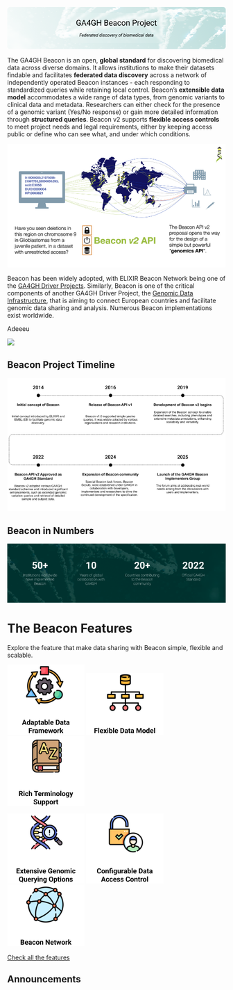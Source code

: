 ![Header-Home-Beacon Website](./img/Header-Home-Beacon-wider.png)

The GA4GH Beacon is an open, **global standard** for discovering biomedical data across diverse domains. It allows institutions to make their datasets findable and facilitates **federated data discovery** across a network of independently operated Beacon instances - each responding to standardized queries while retaining local control. Beacon’s **extensible data model** accommodates a wide range of data types, from genomic variants to clinical data and metadata. Researchers can either check for the presence of a genomic variant (Yes/No response) or gain more detailed information through **structured queries**. Beacon v2 supports **flexible access controls** to meet project needs and legal requirements, either by keeping access public or define who can see what, and under which conditions.

![Beacon v2 federation principle](./img/Beacon-graphics-v2-network-960x540.png)

Beacon has been widely adopted, with ELIXIR Beacon Network being one of the [GA4GH Driver Projects](https://www.ga4gh.org/driver_project/elixir-beacon/). Similarly, Beacon is one of the critical components of another GA4GH Driver Project, the [Genomic Data Infrastructure](https://gdi.onemilliongenomes.eu/gdi-starter-kit.html), that is aiming to connect European countries and facilitate genomic data sharing and analysis. Numerous Beacon implementations exist worldwide.

Adeeeu

<a href="https://youtu.be/Z13sklz9Ylk?si=Px1KB61tPkM2b1Xf"><img src="https://raw.githubusercontent.com/AnaT-DCO/dev-beacon-web-ana.github.io/refs/heads/main/docs/img/Beacon-video-frame-mini.png"></img></a>

<a href="/Beacon-Features"></a>


## Beacon Project Timeline

![Beacon Timeline](./img/Timeline.png)

## Beacon in Numbers

![Beacon in Numbers](./img/Numbers-home.png)

# The Beacon Features

Explore the feature that make data sharing with Beacon simple, flexible and scalable.

![Adaptable Data Framework icon](./img/F1-icon.png) ![Flexible Data Model icon](./img/F2-icon.png) ![Rich Terminology Support icon](./img/F3-icon.png)

![Extensive Genomic Querying Options icon](./img/F4-icon.png) ![Configurable Data Access Control icon](./img/F5-icon.png) ![Beacon Network icon](./img/F6-icon.png)

[Check all the features](#beacon-features_id)

## Announcements

